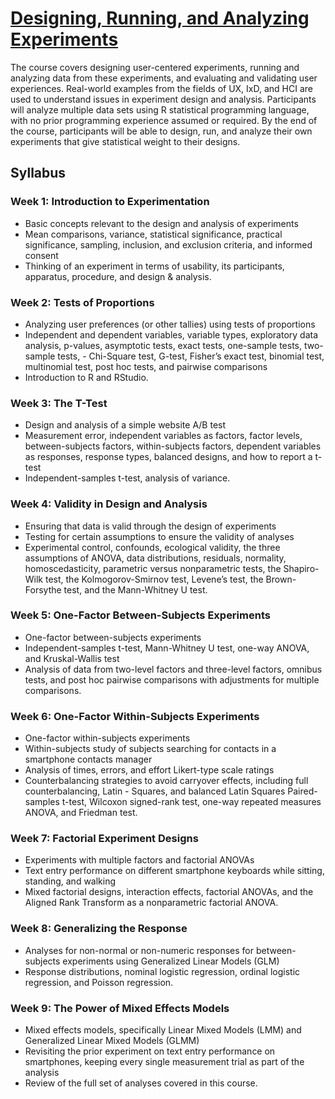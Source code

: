 # [Designing, Running, and Analyzing Experiments](https://www.coursera.org/learn/designexperiments)


The course covers designing user-centered experiments, running and analyzing data from these experiments, and evaluating and validating user experiences. Real-world examples from the fields of UX, IxD, and HCI are used to understand issues in experiment design and analysis. Participants will analyze multiple data sets using R statistical programming language, with no prior programming experience assumed or required. By the end of the course, participants will be able to design, run, and analyze their own experiments that give statistical weight to their designs.


## Syllabus

### Week 1: Introduction to Experimentation
- Basic concepts relevant to the design and analysis of experiments
- Mean comparisons, variance, statistical significance, practical significance, sampling, inclusion, and exclusion criteria, and informed consent
- Thinking of an experiment in terms of usability, its participants, apparatus, procedure, and design & analysis.

### Week 2: Tests of Proportions
- Analyzing user preferences (or other tallies) using tests of proportions
- Independent and dependent variables, variable types, exploratory data analysis, p-values, asymptotic tests, exact tests, one-sample tests, two-sample tests, - Chi-Square test, G-test, Fisher’s exact test, binomial test, multinomial test, post hoc tests, and pairwise comparisons
- Introduction to R and RStudio.

### Week 3: The T-Test
- Design and analysis of a simple website A/B test
- Measurement error, independent variables as factors, factor levels, between-subjects factors, within-subjects factors, dependent variables as responses, response types, balanced designs, and how to report a t-test
- Independent-samples t-test, analysis of variance.

### Week 4: Validity in Design and Analysis
- Ensuring that data is valid through the design of experiments
- Testing for certain assumptions to ensure the validity of analyses
- Experimental control, confounds, ecological validity, the three assumptions of ANOVA, data distributions, residuals, normality, homoscedasticity, parametric versus nonparametric tests, the Shapiro-Wilk test, the Kolmogorov-Smirnov test, Levene’s test, the Brown-Forsythe test, and the Mann-Whitney U test.

### Week 5: One-Factor Between-Subjects Experiments
- One-factor between-subjects experiments
- Independent-samples t-test, Mann-Whitney U test, one-way ANOVA, and Kruskal-Wallis test
- Analysis of data from two-level factors and three-level factors, omnibus tests, and post hoc pairwise comparisons with adjustments for multiple comparisons.

### Week 6: One-Factor Within-Subjects Experiments
- One-factor within-subjects experiments
- Within-subjects study of subjects searching for contacts in a smartphone contacts manager
- Analysis of times, errors, and effort Likert-type scale ratings
- Counterbalancing strategies to avoid carryover effects, including full counterbalancing, Latin - Squares, and balanced Latin Squares
Paired-samples t-test, Wilcoxon signed-rank test, one-way repeated measures ANOVA, and Friedman test.


### Week 7: Factorial Experiment Designs
- Experiments with multiple factors and factorial ANOVAs
- Text entry performance on different smartphone keyboards while sitting, standing, and walking
- Mixed factorial designs, interaction effects, factorial ANOVAs, and the Aligned Rank Transform as a nonparametric factorial ANOVA.


### Week 8: Generalizing the Response
- Analyses for non-normal or non-numeric responses for between-subjects experiments using Generalized Linear Models (GLM)
- Response distributions, nominal logistic regression, ordinal logistic regression, and Poisson regression.


### Week 9: The Power of Mixed Effects Models
- Mixed effects models, specifically Linear Mixed Models (LMM) and Generalized Linear Mixed Models (GLMM)
- Revisiting the prior experiment on text entry performance on smartphones, keeping every single measurement trial as part of the analysis
- Review of the full set of analyses covered in this course.

